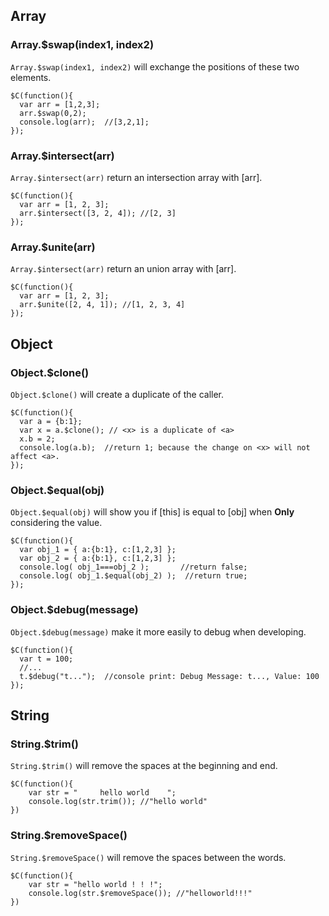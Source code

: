 ## Array
### Array.$swap(index1, index2)
`Array.$swap(index1, index2)` will exchange the positions of these two elements.

    $C(function(){
      var arr = [1,2,3];
      arr.$swap(0,2);
      console.log(arr);  //[3,2,1];
    });

### Array.$intersect(arr)
`Array.$intersect(arr)` return an intersection array with [arr].

    $C(function(){
      var arr = [1, 2, 3];
      arr.$intersect([3, 2, 4]); //[2, 3]
    });

### Array.$unite(arr)
`Array.$intersect(arr)` return an union array with [arr].

    $C(function(){
      var arr = [1, 2, 3];
      arr.$unite([2, 4, 1]); //[1, 2, 3, 4]
    });

## Object
### Object.$clone()
`Object.$clone()` will create a duplicate of the caller.

    $C(function(){
      var a = {b:1};
      var x = a.$clone(); // <x> is a duplicate of <a>
      x.b = 2;
      console.log(a.b);  //return 1; because the change on <x> will not affect <a>.
    });

### Object.$equal(obj)
`Object.$equal(obj)` will show you if [this] is equal to [obj] when **Only** considering the value.
    
    $C(function(){
      var obj_1 = { a:{b:1}, c:[1,2,3] };
      var obj_2 = { a:{b:1}, c:[1,2,3] };
      console.log( obj_1===obj_2 );       //return false;
      console.log( obj_1.$equal(obj_2) );  //return true;
    });

### Object.$debug(message)
`Object.$debug(message)` make it more easily to debug when developing.

    $C(function(){
      var t = 100;
      //...
      t.$debug("t...");  //console print: Debug Message: t..., Value: 100
    });

## String

### String.$trim()
`String.$trim()` will remove the spaces at the beginning and end.

    $C(function(){
        var str = "     hello world    ";
        console.log(str.trim()); //"hello world"
    })

### String.$removeSpace()
`String.$removeSpace()` will remove the spaces between the words.

    $C(function(){
        var str = "hello world ! ! !";
        console.log(str.$removeSpace()); //"helloworld!!!"
    })